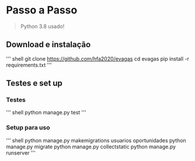 # Passo a Passo
>  Python 3.8 usado!
## Download e instalação
''' shell
git clone https://github.com/hfa2020/evagas
cd evagas
pip install -r requirements.txt
'''
## Testes e set up
### Testes
''' shell
python manage.py test
'''
### Setup para uso
''' shell
python manage.py makemigrations usuarios oportunidades
python manage.py migrate
python manage.py collectstatic
python manage.py runserver
'''